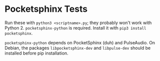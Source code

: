 # Pocketsphinx Tests

Run these with `python3 <scriptname>.py`; they probably won't work with
Python 2. `pocketsphinx-python` is required. Install it with `pip3 install
pocketsphinx`.

`pocketsphinx-python` depends on PocketSphinx (duh) and PulseAudio. On
Debian, the packages `libpocketsphinx-dev` and `libpulse-dev` should be
installed before pip installation.

